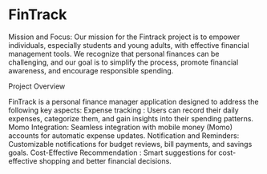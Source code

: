 # FinTrack
Mission and Focus:
Our mission for the Fintrack project is to empower individuals, especially students and young adults, with effective financial management tools. We recognize that personal finances can be challenging, and our goal is to simplify the process, promote financial awareness, and encourage responsible spending.

Project Overview

FinTrack is a personal finance manager application designed to address the following key aspects:
Expense tracking : Users can record their daily expenses, categorize them, and gain insights into their spending patterns.
Momo Integration: Seamless integration with mobile money (Momo) accounts for automatic expense updates.
Notification and Reminders: Customizable notifications for budget reviews, bill payments, and savings goals.
Cost-Effective Recommendation : Smart suggestions for cost-effective shopping and better financial decisions.
